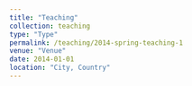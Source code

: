 ```yaml
---
title: "Teaching"
collection: teaching
type: "Type"
permalink: /teaching/2014-spring-teaching-1
venue: "Venue"
date: 2014-01-01
location: "City, Country"
---
```


<!--
This is a description of a teaching experience. You can use markdown like any other post.
-->

<!--
Heading 1
======
-->
